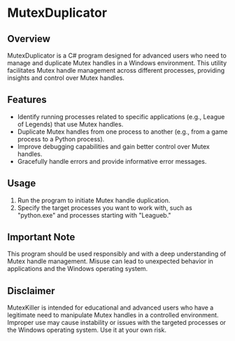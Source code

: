 # MutexDuplicator

## Overview
MutexDuplicator is a C# program designed for advanced users who need to manage and duplicate Mutex handles in a Windows environment. This utility facilitates Mutex handle management across different processes, providing insights and control over Mutex handles.

## Features
- Identify running processes related to specific applications (e.g., League of Legends) that use Mutex handles.
- Duplicate Mutex handles from one process to another (e.g., from a game process to a Python process).
- Improve debugging capabilities and gain better control over Mutex handles.
- Gracefully handle errors and provide informative error messages.

## Usage
1. Run the program to initiate Mutex handle duplication.
2. Specify the target processes you want to work with, such as "python.exe" and processes starting with "Leagueb."

## Important Note
This program should be used responsibly and with a deep understanding of Mutex handle management. Misuse can lead to unexpected behavior in applications and the Windows operating system.

## Disclaimer
MutexKiller is intended for educational and advanced users who have a legitimate need to manipulate Mutex handles in a controlled environment. Improper use may cause instability or issues with the targeted processes or the Windows operating system. Use it at your own risk.
